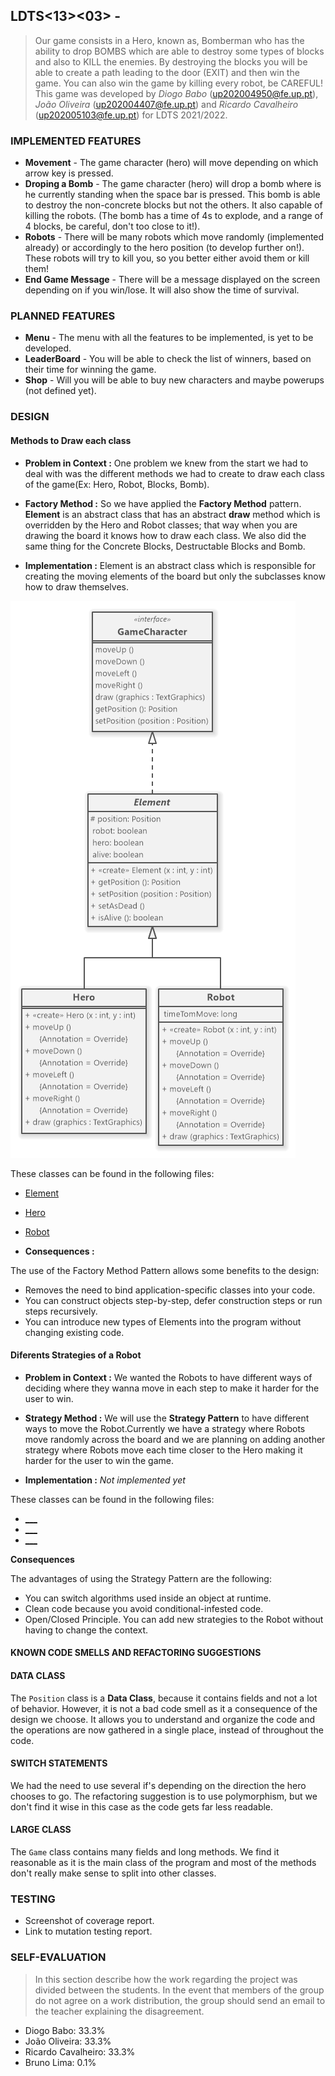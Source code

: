 ## LDTS<13><03> - <BOMBERMAN>

> Our game consists in a Hero, known as, Bomberman who has the ability to drop BOMBS which are able to destroy some types of blocks and also to KILL the enemies. By destroying the blocks you will be able to create a path leading to the door (EXIT) and then win the game. You can also win the game by killing every robot, be CAREFUL!
This game was developed by *Diogo Babo* (up202004950@fe.up.pt), *João Oliveira* (up202004407@fe.up.pt) and *Ricardo Cavalheiro* (up202005103@fe.up.pt) for LDTS 2021/2022.

### IMPLEMENTED FEATURES

- **Movement** - The game character (hero) will move depending on which arrow key is pressed.
- **Droping a Bomb** - The game character (hero) will drop a bomb where is he currently standing when the space bar is pressed. This bomb is able to destroy the non-concrete blocks but not the others. It also capable of killing the robots. (The bomb has a time of 4s to explode, and a range of 4 blocks, be careful, don't too close to it!).
- **Robots** - There will be many robots which move randomly (implemented already) or accordingly to the hero position (to develop further on!). These robots will try to kill you, so you better either avoid them or kill them!
- **End Game Message** - There will be a message displayed on the screen depending on if you win/lose. It will also show the time of survival.
  

### PLANNED FEATURES

- **Menu** - The menu with all the features to be implemented, is yet to be developed.
- **LeaderBoard** - You will be able to check the list of winners, based on their time for winning the game.
- **Shop** - Will you will be able to buy new characters and maybe powerups (not defined yet).

### DESIGN

#### Methods to Draw each class

- **Problem in Context :** One problem we knew from the start we had to deal with was the different methods we had to create to draw each class of the game(Ex: Hero, Robot, Blocks, Bomb).


- **Factory Method :** So we have applied the **Factory Method** pattern. **Element** is an abstract class that has an abstract **draw** method which is overridden by the Hero and Robot classes; that way when you are drawing the board it knows how to draw each class. We also did the same thing for the Concrete Blocks, Destructable Blocks and Bomb.


- **Implementation :** Element is an abstract class which is responsible for creating the moving elements of the board but only the subclasses know how to draw themselves.

![img](images/UML/Element.png)

These classes can be found in the following files:

- [Element](https://github.com/FEUP-LDTS-2021/ldts-project-assignment-g1303/blob/109d3ca525284eabda8cbbab17f4a8623753fc18/src/main/java/com/aor/Element/Element.java)
- [Hero](https://github.com/FEUP-LDTS-2021/ldts-project-assignment-g1303/blob/109d3ca525284eabda8cbbab17f4a8623753fc18/src/main/java/com/aor/Element/Hero.java)
- [Robot](https://github.com/FEUP-LDTS-2021/ldts-project-assignment-g1303/blob/109d3ca525284eabda8cbbab17f4a8623753fc18/src/main/java/com/aor/Element/Robot.java)


- **Consequences :**

The use of the Factory Method Pattern allows some benefits to the design:

- Removes the need to bind application-specific classes into your code. 
- You can construct objects step-by-step, defer construction steps or run steps recursively. 
- You can introduce new types of Elements into the program without changing existing code.

#### Diferents Strategies of a Robot

- **Problem in Context :** We wanted the Robots to have different ways of deciding where they wanna move in each step to make it harder for the user to win. 

- **Strategy Method :** We will use the **Strategy Pattern** to have different ways to move the Robot.Currently we have a strategy where Robots move randomly across the board and we are planning on adding another strategy where Robots move each time closer to the Hero making it harder for the user to win the game.

- **Implementation :** *Not implemented yet*

These classes can be found in the following files:

- [___]()
- [___]()
- [___]()

**Consequences**

The advantages of using the Strategy Pattern are the following:

- You can switch algorithms used inside an object at runtime.
- Clean code because you avoid conditional-infested code.
- Open/Closed Principle. You can add new strategies to the Robot without having to change the context.

#### KNOWN CODE SMELLS AND REFACTORING SUGGESTIONS


#### **DATA CLASS**

The `Position` class is a **Data Class**, because it contains fields and not a lot of behavior. However, it is not a bad code smell as it a consequence of the design we choose. It allows you to understand and organize the code and the operations are now gathered in a single place, instead of throughout the code.


#### **SWITCH STATEMENTS**

We had the need to use several if's depending on the direction the hero chooses to go. The refactoring suggestion is to use polymorphism, but we don't find it wise in this case as the code gets far less readable.

#### **LARGE CLASS**

The `Game` class contains many fields and long methods. We find it reasonable as it is the main class of the program and most of the methods don't really make sense to split into other classes.


### TESTING

- Screenshot of coverage report.
- Link to mutation testing report.

### SELF-EVALUATION

> In this section describe how the work regarding the project was divided between the students. In the event that members of the group do not agree on a work distribution, the group should send an email to the teacher explaining the disagreement.


- Diogo Babo: 33.3%
- João Oliveira: 33.3%
- Ricardo Cavalheiro: 33.3%
- Bruno Lima: 0.1%

